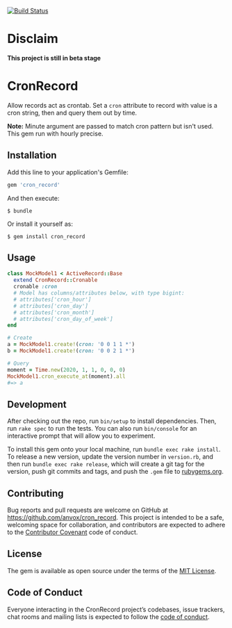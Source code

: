 [![Build Status](https://travis-ci.org/anvox/cron_record.svg?branch=master)](https://travis-ci.org/anvox/cron_record)

# Disclaim
__This project is still in beta stage__

# CronRecord

Allow records act as crontab. Set a `cron` attribute to record with value is a cron string, then and query them out by time.

__Note:__ Minute argument are passed to match cron pattern but isn't used. This gem run with hourly precise.

## Installation

Add this line to your application's Gemfile:

```ruby
gem 'cron_record'
```

And then execute:

    $ bundle

Or install it yourself as:

    $ gem install cron_record

## Usage

```ruby
class MockModel1 < ActiveRecord::Base
  extend CronRecord::Cronable
  cronable :cron
  # Model has columns/attributes below, with type bigint:
  # attributes['cron_hour']
  # attributes['cron_day']
  # attributes['cron_month']
  # attributes['cron_day_of_week']
end

# Create
a = MockModel1.create!(cron: '0 0 1 1 *')
b = MockModel1.create!(cron: '0 0 2 1 *')

# Query
moment = Time.new(2020, 1, 1, 0, 0, 0)
MockModel1.cron_execute_at(moment).all
#=> a
```

## Development

After checking out the repo, run `bin/setup` to install dependencies. Then, run `rake spec` to run the tests. You can also run `bin/console` for an interactive prompt that will allow you to experiment.

To install this gem onto your local machine, run `bundle exec rake install`. To release a new version, update the version number in `version.rb`, and then run `bundle exec rake release`, which will create a git tag for the version, push git commits and tags, and push the `.gem` file to [rubygems.org](https://rubygems.org).

## Contributing

Bug reports and pull requests are welcome on GitHub at https://github.com/anvox/cron_record. This project is intended to be a safe, welcoming space for collaboration, and contributors are expected to adhere to the [Contributor Covenant](http://contributor-covenant.org) code of conduct.

## License

The gem is available as open source under the terms of the [MIT License](https://opensource.org/licenses/MIT).

## Code of Conduct

Everyone interacting in the CronRecord project’s codebases, issue trackers, chat rooms and mailing lists is expected to follow the [code of conduct](https://github.com/anvox/cron_record/blob/master/CODE_OF_CONDUCT.md).
